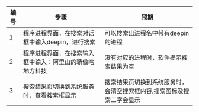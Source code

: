 | 编号 | 步骤                                                     | 预期                                                                  |
|------|----------------------------------------------------------|-----------------------------------------------------------------------|
|   1  | 程序进程界面，在搜索对话框中输入deepin，进行搜索         | 可以搜索出进程名中带有deepin的进程                                    |
|   2  | 程序进程界面，在搜索输入框中输入：阿里山的骄傲啥地方科技 | 没有对应的进程时，软件提示搜索结果为空                                |
|   3  | 搜索结果页切换到系统服务时，查看搜索框显示               | 搜索结果页切换到系统服务时，会清空搜索框内容,搜索图标及搜索二字会显示 |
